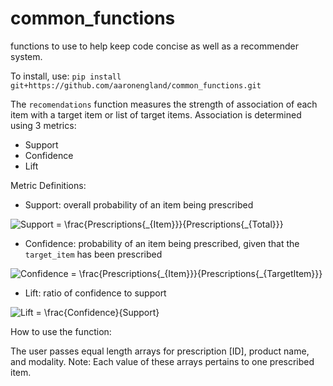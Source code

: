 # common_functions
functions to use to help keep code concise as well as a recommender system.

To install, use: ```pip install git+https://github.com/aaronengland/common_functions.git```

The ```recomendations``` function measures the strength of association of each item with a target item or list of target items. Association is determined using 3 metrics:
- Support
- Confidence
- Lift

Metric Definitions:
- Support: overall probability of an item being prescribed

<img src="https://latex.codecogs.com/gif.latex?Support&space;=&space;\frac{Prescriptions{_{Item}}}{Prescriptions{_{Total}}}" title="Support = \frac{Prescriptions{_{Item}}}{Prescriptions{_{Total}}}" />

- Confidence: probability of an item being prescribed, given that the ```target_item``` has been prescribed

<img src="https://latex.codecogs.com/gif.latex?Confidence&space;=&space;\frac{Prescriptions{_{Item}}}{Prescriptions{_{TargetItem}}}" title="Confidence = \frac{Prescriptions{_{Item}}}{Prescriptions{_{TargetItem}}}" />

- Lift: ratio of confidence to support

<img src="https://latex.codecogs.com/gif.latex?Lift&space;=&space;\frac{Confidence}{Support}" title="Lift = \frac{Confidence}{Support}" />

How to use the function:

The user passes equal length arrays for prescription [ID], product name, and modality. Note: Each value of these arrays pertains to one prescribed item. 
